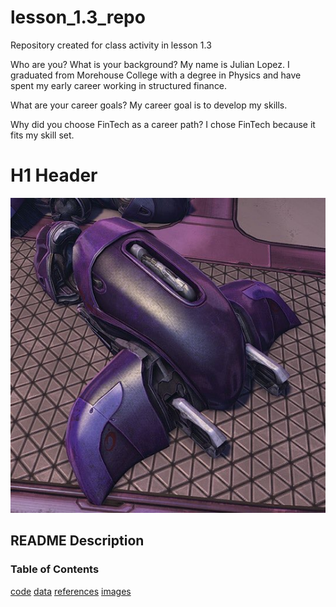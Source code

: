 # lesson_1.3_repo
Repository created for class activity in lesson 1.3

Who are you? What is your background?
My name is Julian Lopez. I graduated from Morehouse College with a degree in Physics and have spent my early career working in structured finance.

What are your career goals?
My career goal is to develop my skills.

Why did you choose FinTech as a career path?
I chose FinTech because it fits my skill set.

# H1 Header

![halo-thing](/images/halo_thing.JPG)

## README Description
### Table of Contents
[code](/code/)
[data](/data/)
[references](/references/)
[images](/images/)
